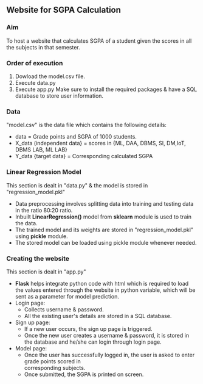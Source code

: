 ## Website for SGPA Calculation

### Aim
To host a website that calculates SGPA of a student given the scores in all the subjects in that semester.

### Order of execution
1. Dowload the model.csv file.
2. Execute data.py
3. Execute app.py
Make sure to install the required packages & have a SQL database to store user information.

### Data
"model.csv" is the data file which contains the following details:
  - data = Grade points and SGPA of 1000 students.
  - X_data (independent data} = scores in {ML, DAA, DBMS, SI, DM,IoT, DBMS LAB, ML LAB}
  - Y_data {target data} = Corresponding calculated SGPA

###  Linear Regression Model
This section is dealt in "data.py" & the model is stored in "regression_model.pkl"
  - Data preprocessing involves splitting data into training and testing data in the ratio 80:20 ratio.
  - Inbuilt **LinearRegression()** model from **sklearn** module is used to train the data.
  - The trained model and its weights are stored in "regression_model.pkl" using **pickle** module.
  - The stored model can be loaded using pickle module whenever needed.

### Creating the website
This section is dealt in "app.py"
  - **Flask** helps integrate python code with html which is required to load the values entered through the        website in python variable, which will be sent as a parameter for model prediction.
  - Login page: 
      - Collects username & password.
      - All the existing user's details are stored in a SQL database.
  - Sign up page:
      - If a new user occurs, the sign up page is triggered.
      - Once the new user creates a username & password, it is stored in the database and he/she can login                through login page.
  - Model page:
      - Once the user has successfully logged in, the user is asked to enter grade points scored in             
        corresponding subjects.
      - Once submitted, the SGPA is printed on screen.
